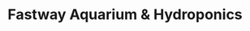 ---
title: "Fastway Aquarium & Hydroponics"
url: /west-footscray/fastway-aquarium-und-hydroponics/
shop: Tiere
---